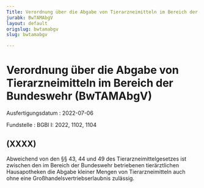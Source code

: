 ```yaml
---
Title: Verordnung über die Abgabe von Tierarzneimitteln im Bereich der Bundeswehr
jurabk: BwTAMAbgV
layout: default
origslug: bwtamabgv
slug: bwtamabgv

---
```


# Verordnung über die Abgabe von Tierarzneimitteln im Bereich der Bundeswehr (BwTAMAbgV)

Ausfertigungsdatum
:   2022-07-06

Fundstelle
:   BGBl I: 2022, 1102, 1104


## (XXXX)

Abweichend von den §§ 43, 44 und 49 des Tierarzneimittelgesetzes ist
zwischen den im Bereich der Bundeswehr betriebenen tierärztlichen
Hausapotheken die Abgabe kleiner Mengen von Tierarzneimitteln auch
ohne eine Großhandelsvertriebserlaubnis zulässig.


